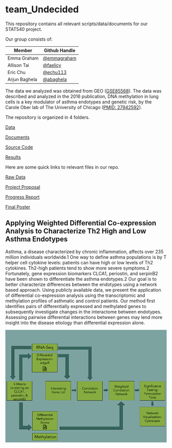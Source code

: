 # team_Undecided

This repository contains all relevant scripts/data/documents for our STAT540 project. 

Our group consists of:

Member | Github Handle
 --- | ---
Emma Graham | [@emmagraham](https://github.com/emmagraham)
Allison Tai | [@faelicy](https://github.com/faelicy)
Eric Chu | [@echu113](https://github.com/echu113)
Arjun Baghela | [@abaghela](https://github.com/abaghela)

The data we analyzed was obtained from GEO ([GSE85568](https://www.ncbi.nlm.nih.gov/geo/query/acc.cgi?acc=GSE85568)). The data was described and analyzed in the 2016 publication, DNA methylation in lung cells is a key modulator of asthma endotypes and genetic risk, by the Carole Ober lab of The University of Chicago ([PMID: 27942592](https://www.ncbi.nlm.nih.gov/pmc/articles/PMC5139904/)).

The repository is organized in 4 folders.

[Data](https://github.com/STAT540-UBC/team_Undecided/tree/master/data)

[Documents](https://github.com/STAT540-UBC/team_Undecided/tree/master/docs)

[Source Code](https://github.com/STAT540-UBC/team_Undecided/tree/master/src)

[Results](https://github.com/STAT540-UBC/team_Undecided/tree/master/results)

Here are some quick links to relevant files in our repo. 

[Raw Data](https://github.com/STAT540-UBC/team_Undecided/tree/master/data/raw_data)

[Project Proposal](https://github.com/STAT540-UBC/team_Undecided/blob/master/docs/project_proposal.md)

[Progress Report](https://github.com/STAT540-UBC/team_Undecided/blob/master/docs/progress_report.md)

[Final Poster](https://github.com/STAT540-UBC/team_Undecided/blob/master/docs/TeamUndecidedPoster.pdf)

## Applying Weighted Differential Co-expression Analysis to Characterize Th2 High and Low Asthma Endotypes

Asthma, a disease characterized by chronic inflammation, affects over 235 million individuals worldwide.1 One way to define asthma populations is by T helper cell cytokine levels: patients can have high or low levels of Th2 cytokines. Th2-high patients tend to show more severe symptoms.2 Fortunately, gene expression biomarkers CLCA1, periostin, and serpinB2 have been shown to differentiate the asthma endotypes.2 Our goal is to better characterize differences between the endotypes using a network based approach. Using publicly available data, we present the application of differential co-expression analysis using the transcriptomic and methylation profiles of asthmatic and control patients. Our method first identifies pairs of differentially expressed and methylated genes to subsequently investigate changes in the interactome between endotypes. Assessing pairwise differential interactions between genes may lend more insight into the disease etiology than differential expression alone.

![pipeline](https://github.com/STAT540-UBC/team_Undecided/blob/master/results/figures/teamUndecided_Pipeline.png "Pipeline")
